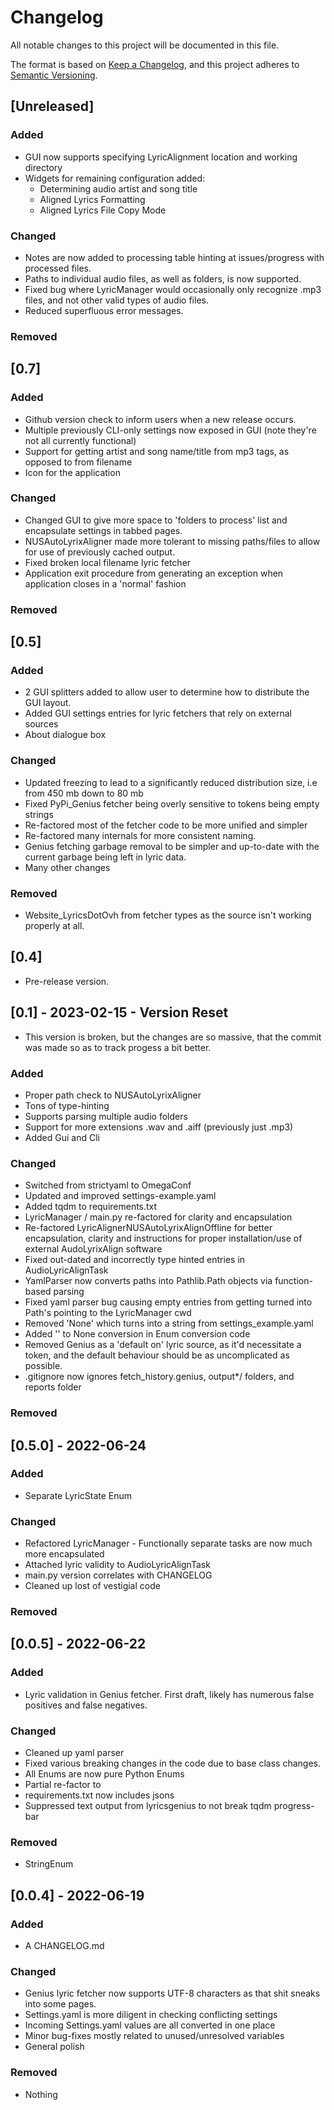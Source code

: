 # Changelog
All notable changes to this project will be documented in this file.

The format is based on [Keep a Changelog](https://keepachangelog.com/en/1.0.0/),
and this project adheres to [Semantic Versioning](https://semver.org/spec/v2.0.0.html).

## [Unreleased]
### Added
- GUI now supports specifying LyricAlignment location and working directory
- Widgets for remaining configuration added:
    - Determining audio artist and song title
    - Aligned Lyrics Formatting
    - Aligned Lyrics File Copy Mode

### Changed
- Notes are now added to processing table hinting at issues/progress with processed files.
- Paths to individual audio files, as well as folders, is now supported.
- Fixed bug where LyricManager would occasionally only recognize .mp3 files, and not other valid types of audio files.
- Reduced superfluous error messages.

### Removed

## [0.7]
### Added
- Github version check to inform users when a new release occurs.
- Multiple previously CLI-only settings now exposed in GUI (note they're not all currently functional)
- Support for getting artist and song name/title from mp3 tags, as opposed to from filename
- Icon for the application

### Changed
- Changed GUI to give more space to 'folders to process' list and encapsulate settings in tabbed pages.
- NUSAutoLyrixAligner made more tolerant to missing paths/files to allow for use of previously cached output.
- Fixed broken local filename lyric fetcher
- Application exit procedure from generating an exception when application closes in a 'normal' fashion

### Removed


## [0.5]
### Added
- 2 GUI splitters added to allow user to determine how to distribute the GUI layout.
- Added GUI settings entries for lyric fetchers that rely on external sources
- About dialogue box

### Changed
- Updated freezing to lead to a significantly reduced distribution size, i.e from 450 mb down to 80 mb
- Fixed PyPi_Genius fetcher being overly sensitive to tokens being empty strings
- Re-factored most of the fetcher code to be more unified and simpler
- Re-factored many internals for more consistent naming.
- Genius fetching garbage removal to be simpler and up-to-date with the current garbage being left in lyric data.
- Many other changes

### Removed
- Website_LyricsDotOvh from fetcher types as the source isn't working properly at all.

## [0.4]
- Pre-release version.

## [0.1] - 2023-02-15 - Version Reset
- This version is broken, but the changes are so massive, that the commit was made so as to track progess a bit better.

### Added
- Proper path check to NUSAutoLyrixAligner
- Tons of type-hinting
- Supports parsing multiple audio folders
- Support for more extensions .wav and .aiff (previously just .mp3)
- Added Gui and Cli

### Changed
- Switched from strictyaml to OmegaConf
- Updated and improved settings-example.yaml 
- Added tqdm to requirements.txt
- LyricManager / main.py re-factored for clarity and encapsulation
- Re-factored LyricAlignerNUSAutoLyrixAlignOffline for better encapsulation, clarity and instructions for proper
installation/use of external AudoLyrixAlign software
- Fixed out-dated and incorrectly type hinted entries in AudioLyricAlignTask
- YamlParser now converts paths into Pathlib.Path objects via function-based parsing
- Fixed yaml parser bug causing empty entries from getting turned into Path's pointing to the LyricManager cwd
- Removed 'None' which turns into a string from settings_example.yaml
- Added '' to None conversion in Enum conversion code
- Removed Genius as a 'default on' lyric source, as it'd necessitate a token, and the default behaviour should be as
uncomplicated as possible.
- .gitignore now ignores fetch_history.genius, output*/ folders, and reports folder

### Removed

## [0.5.0] - 2022-06-24
### Added
- Separate LyricState Enum

### Changed
- Refactored LyricManager - Functionally separate tasks are now much more encapsulated
- Attached lyric validity to AudioLyricAlignTask
- main.py version correlates with CHANGELOG
- Cleaned up lost of vestigial code

### Removed


## [0.0.5] - 2022-06-22
### Added
- Lyric validation in Genius fetcher. First draft, likely has numerous false positives and false negatives.

### Changed
- Cleaned up yaml parser
- Fixed various breaking changes in the code due to base class changes.
- All Enums are now pure Python Enums
- Partial re-factor to 
- requirements.txt now includes jsons
- Suppressed text output from lyricsgenius to not break tqdm progress-bar

### Removed
- StringEnum

## [0.0.4] - 2022-06-19
### Added
- A CHANGELOG.md

### Changed
- Genius lyric fetcher now supports UTF-8 characters as that shit sneaks into some pages.
- Settings.yaml is more diligent in checking conflicting settings
- Incoming Settings.yaml values are all converted in one place
- Minor bug-fixes mostly related to unused/unresolved variables
- General polish

### Removed
- Nothing